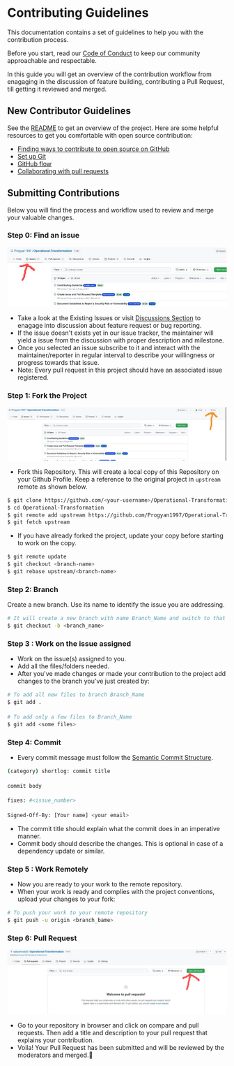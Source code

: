 # Contributing Guidelines

This documentation contains a set of guidelines to help you with the contribution process.

Before you start, read our [Code of Conduct](CODE_OF_CONDUCT.md) to keep our community approachable and respectable.

In this guide you will get an overview of the contribution workflow from enagaging in the discussion of feature building, contributing a Pull Request, till getting it reviewed and merged.

## New Contributor Guidelines

See the [README](README.md) to get an overview of the project. Here are some helpful resources to get you comfortable with open source contribution:

- [Finding ways to contribute to open source on GitHub](https://docs.github.com/en/get-started/exploring-projects-on-github/finding-ways-to-contribute-to-open-source-on-github)
- [Set up Git](https://docs.github.com/en/get-started/quickstart/set-up-git)
- [GitHub flow](https://docs.github.com/en/get-started/quickstart/github-flow)
- [Collaborating with pull requests](https://docs.github.com/en/github/collaborating-with-pull-requests)

## Submitting Contributions

Below you will find the process and workflow used to review and merge your valuable changes.

### Step 0: Find an issue

[![script](./images/Issues.jpeg)](https://github.com/Progyan1997/Operational-Transformation/issues)

- Take a look at the Existing Issues or visit [Discussions Section](https://github.com/Progyan1997/Operational-Transformation/discussions/30) to enagage into discussion about feature request or bug reporting.
- If the issue doesn't exists yet in our issue tracker, the maintainer will yield a issue from the discussion with proper description and milestone.
- Once you selected an issue subscribe to it and interact with the maintainer/reporter in regular interval to describe your willingness or progress towards that issue.
- Note: Every pull request in this project should have an associated issue registered.

### Step 1: Fork the Project

[![script1](./images/PullRequest.jpeg)](https://github.com/Progyan1997/Operational-Transformation.git)

- Fork this Repository. This will create a local copy of this Repository on your Github Profile.
  Keep a reference to the original project in `upstream` remote as shown below.

```bash
$ git clone https://github.com/<your-username>/Operational-Transformation
$ cd Operational-Transformation
$ git remote add upstream https://github.com/Progyan1997/Operational-Transformation
$ git fetch upstream
```

- If you have already forked the project, update your copy before starting to work on the copy.

```bash
$ git remote update
$ git checkout <branch-name>
$ git rebase upstream/<branch-name>
```

### Step 2: Branch

Create a new branch. Use its name to identify the issue you are addressing.

```bash
# It will create a new branch with name Branch_Name and switch to that branch
$ git checkout -b <branch_name>
```

### Step 3 : Work on the issue assigned

- Work on the issue(s) assigned to you.
- Add all the files/folders needed.
- After you've made changes or made your contribution to the project add changes to the branch you've just created by:

```bash
# To add all new files to branch Branch_Name
$ git add .

# To add only a few files to Branch_Name
$ git add <some files>
```

### Step 4: Commit

- Every commit message must follow the [Semantic Commit Structure](https://gist.github.com/joshbuchea/6f47e86d2510bce28f8e7f42ae84c716).

```bash
(category) shortlog: commit title

commit body

fixes: #<issue_number>

Signed-Off-By: [Your name] <your email>
```

- The commit title should explain what the commit does in an imperative manner.
- Commit body should describe the changes. This is optional in case of a dependency update or similar.

### Step 5 : Work Remotely

- Now you are ready to your work to the remote repository.
- When your work is ready and complies with the project conventions, upload your changes to your fork:

```bash
# To push your work to your remote repository
$ git push -u origin <branch_bame>
```

### Step 6: Pull Request

[![script](./images/PR.jpeg)](https://github.com/Progyan1997/Operational-Transformation/pulls)

- Go to your repository in browser and click on compare and pull requests.
  Then add a title and description to your pull request that explains your contribution.
- Voila! Your Pull Request has been submitted and will be reviewed by the moderators and merged.🥳

